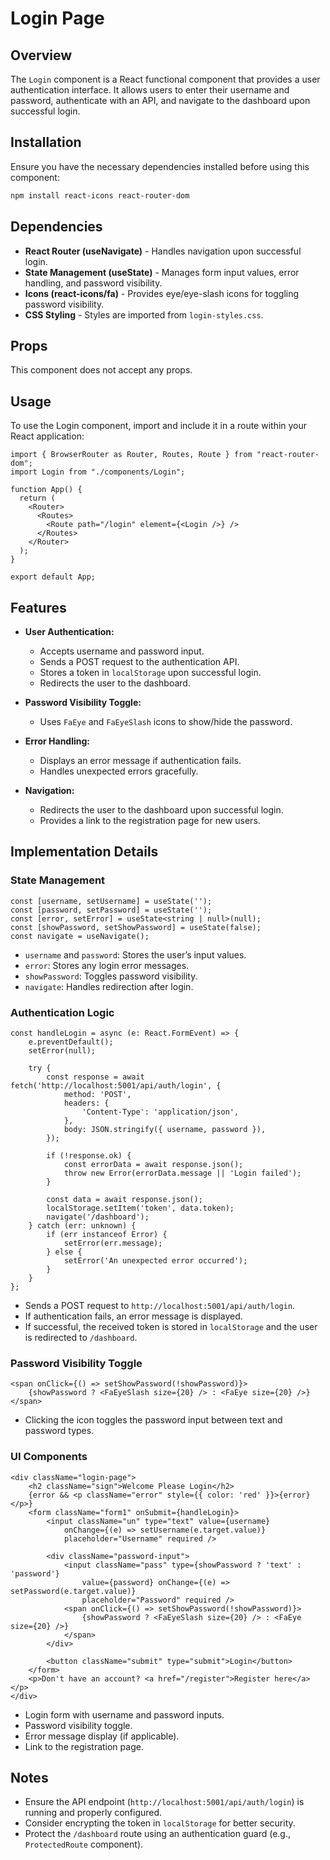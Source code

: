 # Login Page

## Overview

The `Login` component is a React functional component that provides a user authentication interface. It allows users to enter their username and password, authenticate with an API, and navigate to the dashboard upon successful login.

## Installation

Ensure you have the necessary dependencies installed before using this component:

```bash
npm install react-icons react-router-dom
```

## Dependencies

- **React Router (useNavigate)** - Handles navigation upon successful login.
- **State Management (useState)** - Manages form input values, error handling, and password visibility.
- **Icons (react-icons/fa)** - Provides eye/eye-slash icons for toggling password visibility.
- **CSS Styling** - Styles are imported from `login-styles.css`.

## Props

This component does not accept any props.

## Usage

To use the Login component, import and include it in a route within your React application:

```tsx
import { BrowserRouter as Router, Routes, Route } from "react-router-dom";
import Login from "./components/Login";

function App() {
  return (
    <Router>
      <Routes>
        <Route path="/login" element={<Login />} />
      </Routes>
    </Router>
  );
}

export default App;
```

## Features

- **User Authentication:**
  - Accepts username and password input.
  - Sends a POST request to the authentication API.
  - Stores a token in `localStorage` upon successful login.
  - Redirects the user to the dashboard.

- **Password Visibility Toggle:**
  - Uses `FaEye` and `FaEyeSlash` icons to show/hide the password.

- **Error Handling:**
  - Displays an error message if authentication fails.
  - Handles unexpected errors gracefully.

- **Navigation:**
  - Redirects the user to the dashboard upon successful login.
  - Provides a link to the registration page for new users.

## Implementation Details

### State Management

```tsx
const [username, setUsername] = useState('');
const [password, setPassword] = useState('');
const [error, setError] = useState<string | null>(null);
const [showPassword, setShowPassword] = useState(false);
const navigate = useNavigate();
```

- `username` and `password`: Stores the user’s input values.
- `error`: Stores any login error messages.
- `showPassword`: Toggles password visibility.
- `navigate`: Handles redirection after login.

### Authentication Logic

```tsx
const handleLogin = async (e: React.FormEvent) => {
    e.preventDefault();
    setError(null);

    try {
        const response = await fetch('http://localhost:5001/api/auth/login', {
            method: 'POST',
            headers: {
                'Content-Type': 'application/json',
            },
            body: JSON.stringify({ username, password }),
        });

        if (!response.ok) {
            const errorData = await response.json();
            throw new Error(errorData.message || 'Login failed');
        }

        const data = await response.json();
        localStorage.setItem('token', data.token);
        navigate('/dashboard');
    } catch (err: unknown) {
        if (err instanceof Error) {
            setError(err.message);
        } else {
            setError('An unexpected error occurred');
        }
    }
};
```

- Sends a POST request to `http://localhost:5001/api/auth/login`.
- If authentication fails, an error message is displayed.
- If successful, the received token is stored in `localStorage` and the user is redirected to `/dashboard`.

### Password Visibility Toggle

```tsx
<span onClick={() => setShowPassword(!showPassword)}>
    {showPassword ? <FaEyeSlash size={20} /> : <FaEye size={20} />}
</span>
```

- Clicking the icon toggles the password input between text and password types.

### UI Components

```tsx
<div className="login-page">
    <h2 className="sign">Welcome Please Login</h2>
    {error && <p className="error" style={{ color: 'red' }}>{error}</p>}
    <form className="form1" onSubmit={handleLogin}>
        <input className="un" type="text" value={username}
            onChange={(e) => setUsername(e.target.value)}
            placeholder="Username" required />

        <div className="password-input">
            <input className="pass" type={showPassword ? 'text' : 'password'}
                value={password} onChange={(e) => setPassword(e.target.value)}
                placeholder="Password" required />
            <span onClick={() => setShowPassword(!showPassword)}>
                {showPassword ? <FaEyeSlash size={20} /> : <FaEye size={20} />}
            </span>
        </div>

        <button className="submit" type="submit">Login</button>
    </form>
    <p>Don't have an account? <a href="/register">Register here</a></p>
</div>
```

- Login form with username and password inputs.
- Password visibility toggle.
- Error message display (if applicable).
- Link to the registration page.

## Notes

- Ensure the API endpoint (`http://localhost:5001/api/auth/login`) is running and properly configured.
- Consider encrypting the token in `localStorage` for better security.
- Protect the `/dashboard` route using an authentication guard (e.g., `ProtectedRoute` component).
